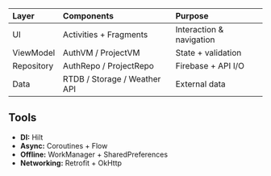 
| Layer | Components | Purpose |
|:--|:--|:--|
| UI | Activities + Fragments | Interaction & navigation |
| ViewModel | AuthVM / ProjectVM | State + validation |
| Repository | AuthRepo / ProjectRepo | Firebase + API I/O |
| Data | RTDB / Storage / Weather API | External data |

## Tools
- **DI:** Hilt
- **Async:** Coroutines + Flow
- **Offline:** WorkManager + SharedPreferences
- **Networking:** Retrofit + OkHttp
